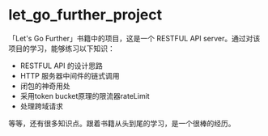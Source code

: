 # let_go_further_project
「Let's Go Further」书籍中的项目，这是一个 RESTFUL API server。通过对该项目的学习，能够练习以下知识：
* RESTFUL API 的设计思路 
* HTTP 服务器中间件的链式调用
* 闭包的神奇用处
* 采用token bucket原理的限流器rateLimit
* 处理跨域请求

等等，还有很多知识点。跟着书籍从头到尾的学习，是一个很棒的经历。
